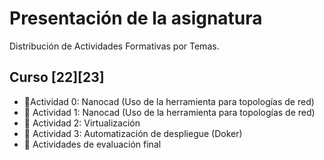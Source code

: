 # Presentación de la asignatura
Distribución de Actividades Formativas por Temas. 

## Curso [22][23]
* 📎Actividad 0: Nanocad (Uso de la herramienta para topologías de red) 
* 📎 Actividad 1: Nanocad (Uso de la herramienta para topologías de red)
* 📎 Actividad 2: Virtualización
* 📎 Actividad 3: Automatización de despliegue (Doker)
* 📎 Actividades de evaluación final


